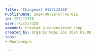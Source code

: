 ```yaml
---
Title: 'Changeset #157112358'
PublishDate: 2024-09-26T07:06:01Z
id: 157112358
user: Richard25
comment: Created a convenience shop
created_by: Organic Maps ios 2024.09.08
tags:
- Montenegro

---
```

